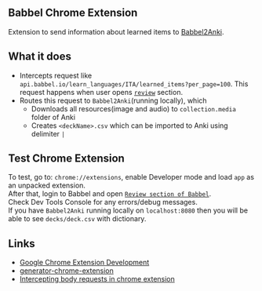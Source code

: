 ## Babbel Chrome Extension
Extension to send information about learned items to [Babbel2Anki](https://github.com/pavelgordon/babbel-anki-exporter).  

## What it does
- Intercepts request like `api.babbel.io/learn_languages/ITA/learned_items?per_page=100`.  This request happens when user opens [`review`](https://my.babbel.com/review-manager) section.   
- Routes this request to `Babbel2Anki`(running locally), which 
  - Downloads all resources(image and audio) to `collection.media` folder of Anki
  - Creates `<deckName>.csv` which can be imported to Anki using delimiter `|`

## Test Chrome Extension
To test, go to: `chrome://extensions`, enable Developer mode and load `app` as an unpacked extension.  
After that, login to Babbel and open [`Review section of Babbel`](https://my.babbel.com/review-manager?ref=navbar ).  
Check Dev Tools Console for any errors/debug messages.  
If you have `Babbel2Anki` running locally on `localhost:8080` then you will be able to see `decks/deck.csv` with dictionary.
## Links
- [Google Chrome Extension Development](http://developer.chrome.com/extensions/devguide.html)
- [generator-chrome-extension](https://github.com/yeoman/generator-chrome-extension)
- [Intercepting body requests in chrome extension](https://medium.com/better-programming/chrome-extension-intercepting-and-reading-the-body-of-http-requests-dd9ebdf2348b)